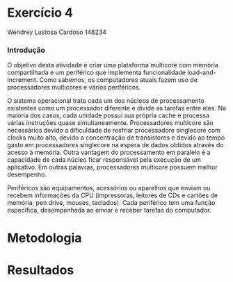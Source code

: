 # Exercício 4

Wendrey Lustosa Cardoso
148234

### Introdução

O objetivo desta atividade é criar uma plataforma multicore com memória compartilhada e um periférico que implementa funcionalidade load-and-increment. Como sabemos, os computadores atuais fazem uso de processadores multicores e vários periféricos. 

O sistema operacional trata cada um dos núcleos de processamento existentes como um processador diferente e divide as tarefas entre eles. Na maioria dos casos, cada unidade possui sua própria cache e processa várias instruções quase simultaneamente. Processadores multicore são necessários devido a dificuldade de resfriar processadore singlecore com clocks muito alto, devido a concentração de transistores e devido ao tempo gasto em processadores singlecore na espera de dados obtidos através do acesso à memória. Outra vantagem do processamento em paralelo é a capacidade de cada núcleo ficar responsável pela execução de um aplicativo. Em outras palavras, processadores multicore possuem melhor desempenho.

Periféricos são equipamentos, acessórios ou aparelhos que enviam ou recebem informações da CPU (impressoras, leitores de CDs e cartões de memória, pen drive, mouses, teclados). Cada periférico tem uma função específica, desempenhada ao enviar e receber tarefas do computador.

# Metodologia

# Resultados

